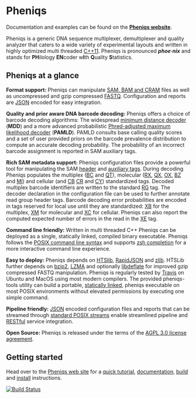 # Pheniqs

Documentation and examples can be found on the **[Pheniqs website](http://biosails.github.io/pheniqs)**.

Pheniqs is a generic DNA sequence multiplexer, demultiplexer and quality analyzer that caters to a wide variety of experimental layouts and written in highly optimized multi threaded [C++11](https://en.wikipedia.org/wiki/C%2B%2B11). Pheniqs is pronounced  ***phoe·nix*** and stands for **PH**ilology **EN**coder w**I**th **Q**uality **S**tatistics.

## Pheniqs at a glance

**Format support:**
Pheniqs can manipulate [SAM, BAM and CRAM](https://biosails.github.io/pheniqs/2.0/glossary.html#htslib) files as well as uncompressed and gzip compressed [FASTQ](https://biosails.github.io/pheniqs/2.0/glossary.html#fastq). Configuration and reports are [JSON](https://en.wikipedia.org/wiki/JSON) encoded for easy integration.

**Quality and prior aware DNA barcode decoding:**
Pheniqs offers a choice of barcode decoding algorithms: The widespread [minimum distance decoder](https://biosails.github.io/pheniqs/2.0/glossary.html#minimum_distance_decoding) (**MDD**) and a more advanced probabilistic [Phred-adjusted maximum likelihood decoder](https://biosails.github.io/pheniqs/2.0/glossary.html#phred_adjusted_maximum_likelihood_decoding) (**PAMLD**). PAMLD consults base calling quality scores and a set of user provided priors on the barcode prevalence distribution to compute an accurate decoding probability. The probability of an incorrect barcode assignment is reported in SAM auxiliary tags.

**Rich SAM metadata support:**
Pheniqs configuration files provide a powerful tool for manipulating the SAM [header](https://samtools.github.io/hts-specs/SAMv1.pdf) and [auxiliary tags](https://samtools.github.io/hts-specs/SAMtags.pdf). During decoding Pheniqs populates the multiplex ([BC](https://biosails.github.io/pheniqs/2.0/glossary.html#bc_auxiliary_tag) and [QT](https://biosails.github.io/pheniqs/2.0/glossary.html#qt_auxiliary_tag)), molecular ([RX](https://biosails.github.io/pheniqs/2.0/glossary.html#rx_auxiliary_tag), [QX](https://biosails.github.io/pheniqs/2.0/glossary.html#qx_auxiliary_tag), [OX](https://biosails.github.io/pheniqs/2.0/glossary.html#ox_auxiliary_tag), [BZ](https://biosails.github.io/pheniqs/2.0/glossary.html#bz_auxiliary_tag) and [MI](https://biosails.github.io/pheniqs/2.0/glossary.html#mi_auxiliary_tag)) and cellular (and [CB](https://biosails.github.io/pheniqs/2.0/glossary.html#cb_auxiliary_tag)
[CR](https://biosails.github.io/pheniqs/2.0/glossary.html#cr_auxiliary_tag) and [CY](https://biosails.github.io/pheniqs/2.0/glossary.html#cr_auxiliary_tag)) standardized tags. Decoded multiplex barcode identifiers are written to the standard [RG](https://biosails.github.io/pheniqs/2.0/glossary.html#rg_auxiliary_tag) tag. The decoder declaration in the configuration file can be used to further annotate read group header tags. Barcode decoding error probabilities are encoded in tags reserved for local use until they are standardized: [XB](https://biosails.github.io/pheniqs/2.0/glossary.html#bc_auxiliary_tag) for the multiplex, [XM](https://biosails.github.io/pheniqs/2.0/glossary.html#xm_auxiliary_tag) for molecular and [XC](https://biosails.github.io/pheniqs/2.0/glossary.html#cr_auxiliary_tag) for cellular. Pheniqs can also report the computed expected number of errors in the read in the [XE](https://biosails.github.io/pheniqs/2.0/glossary.html#xe_auxiliary_tag) tag.

**Command line friendly:** Written in multi threaded C++ Pheniqs can be deployed as a single, statically linked, compiled binary executable. Pheniqs follows the [POSIX command line syntax](https://www.gnu.org/software/libc/manual/html_node/Argument-Syntax.html) and supports [zsh completion](https://en.wikipedia.org/wiki/Command-line_completion) for a more interactive command line experience.

**Easy to deploy:** Pheniqs depends on [HTSlib](http://www.htslib.org), [RapidJSON](http://rapidjson.org) and [zlib](https://zlib.net). HTSLib further depends on [bzip2](http://www.bzip.org), [LZMA](https://tukaani.org/xz) and optionally [libdeflate](https://github.com/ebiggers/libdeflate) for improved gzip compressed FASTQ manipulation. Pheniqs is regularly tested by [Travis](https://travis-ci.org/biosails/pheniqs) on Ubuntu and MacOS using most modern compilers. The provided pheniqs-tools utility can build a portable, [statically linked](https://en.wikipedia.org/wiki/Static_library), pheniqs executable on most POSIX environments without elevated permissions by executing one simple command.

**Pipeline friendly:** [JSON](https://en.wikipedia.org/wiki/JSON) encoded configuration files and reports that can be streamed through [standard POSIX streams](https://en.wikipedia.org/wiki/Standard_streams) enable streamlined pipeline and [RESTful](https://en.wikipedia.org/wiki/Representational_state_transfer) service integration.

**Open Source:** Pheniqs is released under the terms of the [AGPL 3.0 license agreement](http://opensource.org/licenses/AGPL-3.0).

## Getting started
Head over to the [Pheniqs web site](https://biosails.github.io/pheniqs/2.0) for a [quick tutorial](https://biosails.github.io/pheniqs/2.0/tutorial.html), [documentation](https://biosails.github.io/pheniqs/2.0/manual.html), [build](https://biosails.github.io/pheniqs/2.0/build.html) and [install](https://biosails.github.io/pheniqs/2.0/install.html) instructions.

[![Build Status](https://travis-ci.org/biosails/pheniqs.svg?branch=master)](https://travis-ci.org/biosails/pheniqs)

